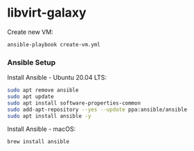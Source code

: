 # libvirt-galaxy

Create new VM:
```bash
ansible-playbook create-vm.yml
```

### Ansible Setup

Install Ansible - Ubuntu 20.04 LTS:
```bash
sudo apt remove ansible
sudo apt update
sudo apt install software-properties-common
sudo add-apt-repository --yes --update ppa:ansible/ansible
sudo apt install ansible -y
```

Install Ansible - macOS:
```bash
brew install ansible
```
